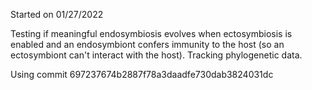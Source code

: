 Started on 01/27/2022

Testing if meaningful endosymbiosis evolves when ectosymbiosis is enabled and an endosymbiont confers immunity to the host (so an ectosymbiont can't interact with the host). Tracking phylogenetic data.

Using commit 697237674b2887f78a3daadfe730dab3824031dc
